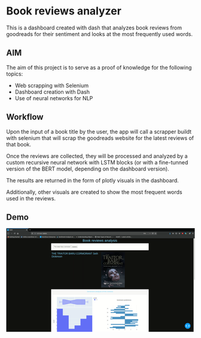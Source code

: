 # Book reviews analyzer

This is a dashboard created with dash that analyzes book reviews from goodreads for their sentiment and looks at the most frequently used words.

## AIM

The aim of this project is to serve as a proof of knowledge for the following topics:
+   Web scrapping with Selenium
+   Dashboard creation with Dash
+   Use of neural networks for NLP

## Workflow

Upon the input of a book title by the user, the app will call a scrapper buildt with selenium that will scrap the goodreads website for the latest reviews of that book. 

Once the reviews are collected, they will be processed and analyzed by a custom recursive neural network with LSTM blocks (or with a fine-tunned version of the BERT model, depending on the dashboard version).

The results are returned in the form of plotly visuals in the dashboard.

Additionally, other visuals are created to show the most frequent words used in the reviews.

## Demo

![Alt Text](INPUT/Dashboard_demo.gif)